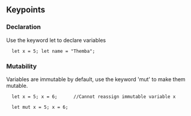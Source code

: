## Keypoints

### Declaration
Use the keyword let to declare variables

`   let x = 5;
    let name = "Themba";
`

### Mutability
Variables are immutable by default, use the keyword 'mut' to make them mutable.

`   let x = 5;
    x = 6;      //Cannot reassign immutable variable x
`

`   let mut x = 5;
    x = 6;
`
